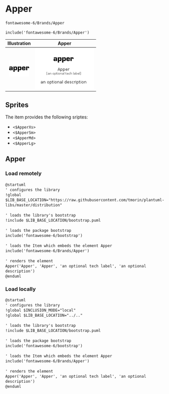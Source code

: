 # Apper


```text
fontawesome-6/Brands/Apper
```

```text
include('fontawesome-6/Brands/Apper')
```



| Illustration | Apper |
| :---: | :---: |
| ![illustration for Illustration](../../fontawesome-6/Brands/Apper.png) | ![illustration for Apper](../../fontawesome-6/Brands/Apper.Local.png) |



## Sprites
The item provides the following sriptes:

- `<$ApperXs>`
- `<$ApperSm>`
- `<$ApperMd>`
- `<$ApperLg>`





## Apper

### Load remotely
```plantuml
@startuml
' configures the library
!global $LIB_BASE_LOCATION="https://raw.githubusercontent.com/tmorin/plantuml-libs/master/distribution"

' loads the library's bootstrap
!include $LIB_BASE_LOCATION/bootstrap.puml

' loads the package bootstrap
include('fontawesome-6/bootstrap')

' loads the Item which embeds the element Apper
include('fontawesome-6/Brands/Apper')

' renders the element
Apper('Apper', 'Apper', 'an optional tech label', 'an optional description')
@enduml
```

### Load locally
```plantuml
@startuml
' configures the library
!global $INCLUSION_MODE="local"
!global $LIB_BASE_LOCATION="../.."

' loads the library's bootstrap
!include $LIB_BASE_LOCATION/bootstrap.puml

' loads the package bootstrap
include('fontawesome-6/bootstrap')

' loads the Item which embeds the element Apper
include('fontawesome-6/Brands/Apper')

' renders the element
Apper('Apper', 'Apper', 'an optional tech label', 'an optional description')
@enduml
```

